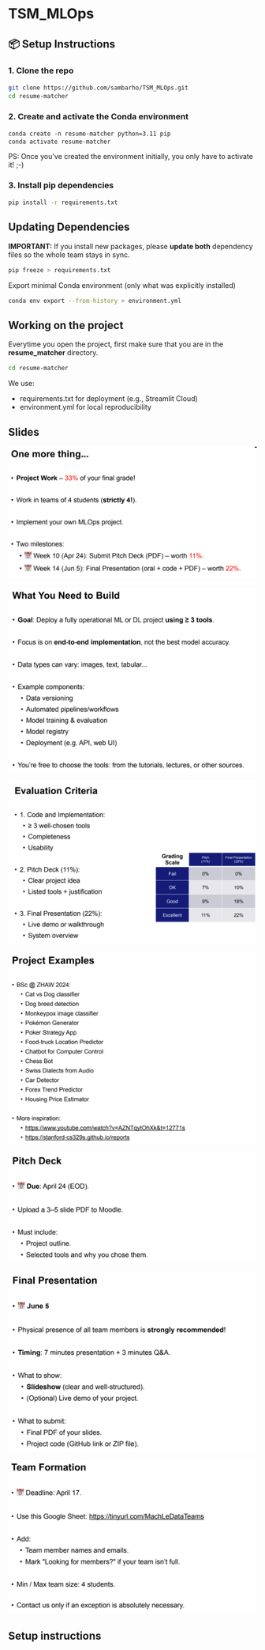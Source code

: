 # TSM_MLOps

## 📦 Setup Instructions

### 1. Clone the repo
```bash
git clone https://github.com/sambarho/TSM_MLOps.git
cd resume-matcher
```
### 2. Create and activate the Conda environment
```bashm
conda create -n resume-matcher python=3.11 pip
conda activate resume-matcher
```
PS: Once you've created the environment initially, you only have to activate it! ;-)

### 3. Install pip dependencies
```bash
pip install -r requirements.txt
```

## Updating Dependencies
**IMPORTANT:** If you install new packages, please **update both** dependency files so the whole team stays in sync.
```bash
pip freeze > requirements.txt
```
Export minimal Conda environment (only what was explicitly installed)
```bash
conda env export --from-history > environment.yml
```

## Working on the project
Everytime you open the project, first make sure that you are in the __resume_matcher__ directory.
```bash
cd resume-matcher
```

We use:
- requirements.txt for deployment (e.g., Streamlit Cloud)
- environment.yml for local reproducibility


## Slides

![alt text](images/image.png)

![alt text](images/image-1.png)

![alt text](images/image-2.png)

![alt text](images/image-3.png)

![alt text](images/image-4.png)

![alt text](images/image-5.png)

![alt text](images/image-6.png)

## Setup instructions
